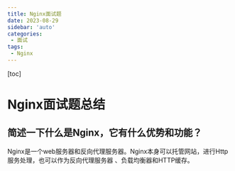 ```yaml
---
title: Nginx面试题
date: 2023-08-29
sidebar: 'auto'
categories:
 - 面试
tags:
 - Nginx
---
```


[toc]

# Nginx面试题总结

## 简述一下什么是Nginx，它有什么优势和功能？

Nginx是一个web服务器和反向代理服务器。Nginx本身可以托管网站，进行Http服务处理，也可以作为反向代理服务器 、负载均衡器和HTTP缓存。

